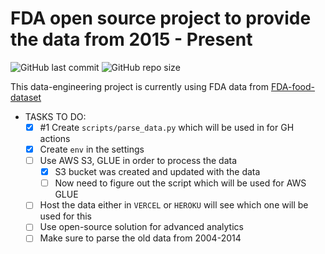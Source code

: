 # FDA open source project to provide the data from **2015 - Present**
![GitHub last commit](https://img.shields.io/github/last-commit/gradedSystem/FDA-dataset) 
![GitHub repo size](https://img.shields.io/github/repo-size/gradedSystem/FDA-dataset)

This data-engineering project is currently using FDA data from [FDA-food-dataset](https://open.fda.gov/)

- TASKS TO DO: 
    - [x] #1 Create `scripts/parse_data.py` which will be used in for GH actions
    - [x] Create `env` in the settings 
    - [ ] Use AWS S3, GLUE in order to process the data
        - [x] S3 bucket was created and updated with the data
        - [ ] Now need to figure out the script which will be used for AWS GLUE
    - [ ] Host the data either in `VERCEL` or `HEROKU` will see which one will be used for this
    - [ ] Use open-source solution for advanced analytics
    - [ ] Make sure to parse the old data from 2004-2014
